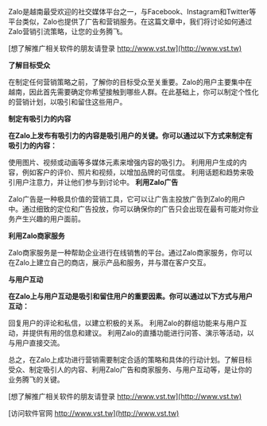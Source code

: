 Zalo是越南最受欢迎的社交媒体平台之一，与Facebook、Instagram和Twitter等平台类似，Zalo也提供了广告和营销服务。在这篇文章中，我们将讨论如何通过Zalo营销引流策略，让您的业务腾飞。

[想了解推广相关软件的朋友请登录 http://www.vst.tw](http://www.vst.tw)

**了解目标受众**

在制定任何营销策略之前，了解你的目标受众至关重要。Zalo的用户主要集中在越南，因此首先需要确定你希望接触到哪些人群。在此基础上，你可以制定个性化的营销计划，以吸引和留住这些用户。

**制定有吸引力的内容**

**在Zalo上发布有吸引力的内容是吸引用户的关键。你可以通过以下方式来制定有吸引力的内容：**

使用图片、视频或动画等多媒体元素来增强内容的吸引力。
利用用户生成的内容，例如客户的评价、照片和视频，以增加品牌的可信度。
利用话题和趋势来吸引用户注意力，并让他们参与到讨论中。
**利用Zalo广告**

Zalo广告是一种极具价值的营销工具，它可以让广告主投放广告到Zalo的用户中。通过细致的定位和广告投放，你可以确保你的广告只会出现在最有可能对你业务产生兴趣的用户面前。

**利用Zalo商家服务**

Zalo商家服务是一种帮助企业进行在线销售的平台。通过Zalo商家服务，你可以在Zalo上建立自己的商店，展示产品和服务，并与潜在客户交互。

**与用户互动**

**在Zalo上与用户互动是吸引和留住用户的重要因素。你可以通过以下方式与用户互动：**

回复用户的评论和私信，以建立积极的关系。
利用Zalo的群组功能来与用户互动，并提供有用的信息和建议。
利用Zalo的直播功能进行问答、演示等活动，以与用户直接交流。

总之，在Zalo上成功进行营销需要制定合适的策略和具体的行动计划。了解目标受众、制定吸引人的内容、利用Zalo广告和商家服务、与用户互动等，是让你的业务腾飞的关键。

[想了解推广相关软件的朋友请登录 http://www.vst.tw](http://www.vst.tw)


[访问软件官网 http://www.vst.tw](http://www.vst.tw)
